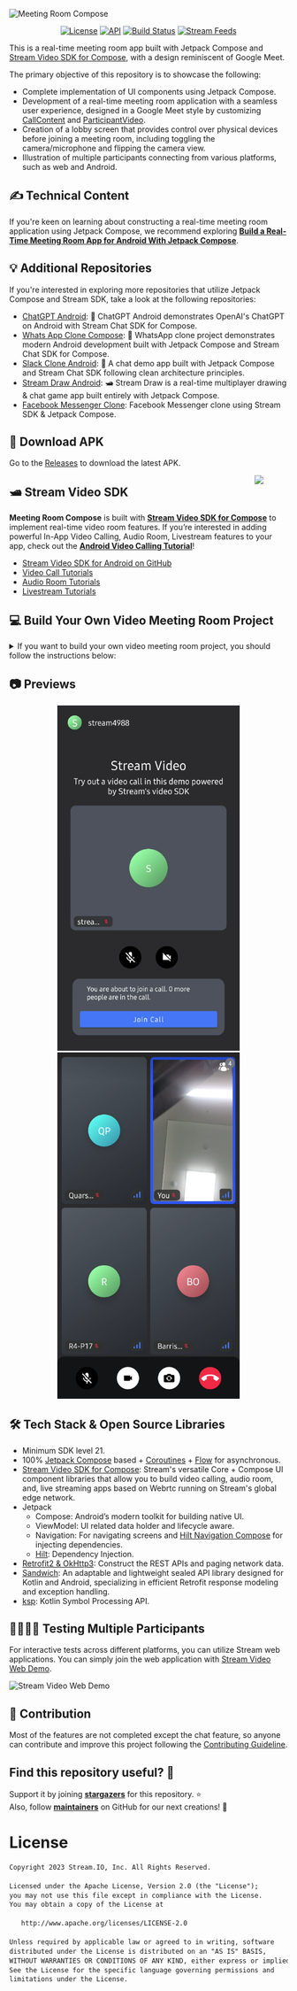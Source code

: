 ![Meeting Room Compose](https://github.com/GetStream/stream-video-android/assets/24237865/23f0d41a-a02e-46fa-9f9c-8e390b783a61)

<p align="center">
  <a href="https://opensource.org/licenses/Apache-2.0"><img alt="License" src="https://img.shields.io/badge/License-Apache%202.0-blue.svg"/></a>
  <a href="https://android-arsenal.com/api?level=21"><img alt="API" src="https://img.shields.io/badge/API-21%2B-brightgreen.svg?style=flat"/></a>
  <a href="https://github.com/GetStream/meeting-room-compose/actions/workflows/android.yml"><img alt="Build Status" src="https://github.com/GetStream/meeting-room-compose/actions/workflows/android.yml/badge.svg"/></a>
  <a href="https://getstream.io?utm_source=Github&utm_medium=Github_Repo_Content_Ad&utm_content=Developer&utm_campaign=Github_Aug2023_Jaewoong_MeetingRoomCompose&utm_term=DevRelOss"><img src="https://img.shields.io/endpoint?url=https://gist.githubusercontent.com/HayesGordon/e7f3c4587859c17f3e593fd3ff5b13f4/raw/11d9d9385c9f34374ede25f6471dc743b977a914/badge.json" alt="Stream Feeds"></a>
</p>

This is a real-time meeting room app built with Jetpack Compose and [Stream Video SDK for Compose](https://getstream.io/video/docs/android?utm_source=Github&utm_medium=Github_Repo_Content_Ad&utm_content=Developer&utm_campaign=Github_Aug2023_Jaewoong_MeetingRoomCompose&utm_term=DevRelOss), with a design reminiscent of Google Meet.

The primary objective of this repository is to showcase the following:

- Complete implementation of UI components using Jetpack Compose.
- Development of a real-time meeting room application with a seamless user experience, designed in a Google Meet style by customizing [CallContent](https://getstream.io/video/docs/android/ui-components/call/call-content?utm_source=Github&utm_medium=Github_Repo_Content_Ad&utm_content=Developer&utm_campaign=Github_Aug2023_Jaewoong_MeetingRoomCompose&utm_term=DevRelOss) and [ParticipantVideo](https://getstream.io/video/docs/android/ui-components/participants/participant-video?utm_source=Github&utm_medium=Github_Repo_Content_Ad&utm_content=Developer&utm_campaign=Github_Aug2023_Jaewoong_MeetingRoomCompose&utm_term=DevRelOss).
- Creation of a lobby screen that provides control over physical devices before joining a meeting room, including toggling the camera/microphone and flipping the camera view.
- Illustration of multiple participants connecting from various platforms, such as web and Android.

## ✍️ Technical Content

If you're keen on learning about constructing a real-time meeting room application using Jetpack Compose, we recommend exploring **[Build a Real-Time Meeting Room App for Android With Jetpack Compose](https://getstream.io/blog/comoise-meeting-room/)**.

## :bulb: Additional Repositories

If you're interested in exploring more repositories that utilize Jetpack Compose and Stream SDK, take a look at the following repositories:

- [ChatGPT Android](https://github.com/skydoves/chatgpt-android): 📱 ChatGPT Android demonstrates OpenAI's ChatGPT on Android with Stream Chat SDK for Compose.
- [Whats App Clone Compose](https://github.com/getStream/whatsApp-clone-compose): 📱 WhatsApp clone project demonstrates modern Android development built with Jetpack Compose and Stream Chat SDK for Compose.
- [Slack Clone Android](https://github.com/GetStream/stream-slack-clone-android): 📱 A chat demo app built with Jetpack Compose and Stream Chat SDK following clean architecture principles.
- [Stream Draw Android](https://github.com/getStream/stream-draw-android): 🛥 Stream Draw is a real-time multiplayer drawing & chat game app built entirely with Jetpack Compose.
- [Facebook Messenger Clone](https://github.com/MathRoda/Messenger-clone): Facebook Messenger clone using Stream SDK & Jetpack Compose.

## 📲 Download APK
Go to the [Releases](https://github.com/GetStream/meeting-room-compose/releases) to download the latest APK.

<a href="https://getstream.io/video/docs/android?utm_source=Github&utm_medium=Github_Repo_Content_Ad&utm_content=Developer&utm_campaign=Github_Aug2023_Jaewoong_MeetingRoomCompose&utm_term=DevRelOss">
<img src="https://user-images.githubusercontent.com/24237865/138428440-b92e5fb7-89f8-41aa-96b1-71a5486c5849.png" align="right" width="12%"/>
</a>

## 🛥 Stream Video SDK

**Meeting Room Compose** is built with __[Stream Video SDK for Compose](https://getstream.io/video/docs/android?utm_source=Github&utm_medium=Github_Repo_Content_Ad&utm_content=Developer&utm_campaign=Github_Aug2023_Jaewoong_MeetingRoomCompose&utm_term=DevRelOss)__ to implement real-time video room features.
If you’re interested in adding powerful In-App Video Calling, Audio Room, Livestream features to your app, check out the __[Android Video Calling Tutorial](https://getstream.io/video/docs/android/tutorials/video-calling/utm_source=Github&utm_medium=Github_Repo_Content_Ad&utm_content=Developer&utm_campaign=Github_Aug2023_Jaewoong_MeetingRoomCompose&utm_term=DevRelOss)__!

- [Stream Video SDK for Android on GitHub](https://github.com/getStream/stream-video-android)
- [Video Call Tutorials](https://getstream.io/video/docs/android/tutorials/video-calling?utm_source=Github&utm_medium=Github_Repo_Content_Ad&utm_content=Developer&utm_campaign=Github_Aug2023_Jaewoong_MeetingRoomCompose&utm_term=DevRelOss)
- [Audio Room Tutorials](https://getstream.io/video/docs/android/tutorials/audio-room?utm_source=Github&utm_medium=Github_Repo_Content_Ad&utm_content=Developer&utm_campaign=Github_Aug2023_Jaewoong_MeetingRoomCompose&utm_term=DevRelOss)
- [Livestream Tutorials](https://getstream.io/video/docs/android/tutorials/livestream/?utm_source=Github&utm_medium=Github_Repo_Content_Ad&utm_content=Developer&utm_campaign=Github_Aug2023_Jaewoong_MeetingRoomCompose&utm_term=DevRelOss)

## 💻 Build Your Own Video Meeting Room Project

<details>
 <summary> If you want to build your own video meeting room project, you should follow the instructions below:</summary>

<de>

1. Go to the __[Stream login page](https://getstream.io/try-for-free?utm_source=Github&utm_medium=Github_Repo_Content_Ad&utm_content=Developer&utm_campaign=Github_Aug2023_Jaewoong_MeetingRoomCompose&utm_term=DevRelOss)__.
2. If you have your GitHub account, click the **SIGN UP WITH GITHUB** button and you can sign up within a couple of seconds. 

![stream](figures/stream0.png)

3. If you don't have a GitHub account, fill in the inputs and click the **START FREE TRIAL** button.
4. Go to the __[Dashboard](https://dashboard.getstream.io?utm_source=Github&utm_medium=Github_Repo_Content_Ad&utm_content=Developer&utm_campaign=Github_Aug2023_Jaewoong_MeetingRoomCompose&utm_term=DevRelOss)__ and click the **Create App** button like the below.

![stream](figures/stream1.png)

5. Fill in the blanks like the below and click the **Create App** button.

![stream](figures/stream2.png)

6. You will see the **Key** like the figure below and then copy it.

![stream](figures/stream3.png)

7. Go to the [MeetingRoomApp](https://github.com/GetStream/meeting-room-compose/blob/main/app/src/main/kotlin/io/getstream/meeting/room/compose/MeetingRoomApp.kt#L39) class and change the `apiKey` property with your key.

8. Build and run the project.

</details>

## 📷 Previews

<p align="center">
<img src="previews/preview0.png" alt="drawing" width="330" />
<img src="previews/preview2.png" alt="drawing" width="330" />
</p>

## 🛠 Tech Stack & Open Source Libraries

- Minimum SDK level 21.
- 100% [Jetpack Compose](https://developer.android.com/jetpack/compose) based + [Coroutines](https://github.com/Kotlin/kotlinx.coroutines) + [Flow](https://kotlin.github.io/kotlinx.coroutines/kotlinx-coroutines-core/kotlinx.coroutines.flow/) for asynchronous.
- [Stream Video SDK for Compose](https://getstream.io/video/docs/android?utm_source=Github&utm_medium=Github_Repo_Content_Ad&utm_content=Developer&utm_campaign=Github_Aug2023_Jaewoong_MeetingRoomCompose&utm_term=DevRelOss): Stream's versatile Core + Compose UI component libraries that allow you to build video calling, audio room, and, live streaming apps based on Webrtc running on Stream's global edge network.
- Jetpack
  - Compose: Android’s modern toolkit for building native UI.
  - ViewModel: UI related data holder and lifecycle aware.
  - Navigation: For navigating screens and [Hilt Navigation Compose](https://developer.android.com/jetpack/compose/libraries#hilt) for injecting dependencies.
  - [Hilt](https://dagger.dev/hilt/): Dependency Injection.
- [Retrofit2 & OkHttp3](https://github.com/square/retrofit): Construct the REST APIs and paging network data.
- [Sandwich](https://github.com/skydoves/sandwich): An adaptable and lightweight sealed API library designed for Kotlin and Android, specializing in efficient Retrofit response modeling and exception handling.
- [ksp](https://github.com/google/ksp): Kotlin Symbol Processing API.

## 👨‍👨‍👦‍👦 Testing Multiple Participants

For interactive tests across different platforms, you can utilize Stream web applications. You can simply join the web application with [Stream Video Web Demo](https://getstream.io/video/demos/?id=GzGQPrISLSHk).

![Stream Video Web Demo](https://github.com/GetStream/stream-video-android/assets/24237865/e2b4d958-53a5-44c6-953a-5c957095d72d)

## 🤝 Contribution

Most of the features are not completed except the chat feature, so anyone can contribute and improve this project following the [Contributing Guideline](https://github.com/GetStream/meeting-room-compose/blob/main/CONTRIBUTING.md).

## Find this repository useful? 💙
Support it by joining __[stargazers](https://github.com/GetStream/meeting-room-compose/stargazers)__ for this repository. :star: <br>
Also, follow __[maintainers](https://github.com/skydoves)__ on GitHub for our next creations! 🤩

# License
```xml
Copyright 2023 Stream.IO, Inc. All Rights Reserved.

Licensed under the Apache License, Version 2.0 (the "License");
you may not use this file except in compliance with the License.
You may obtain a copy of the License at

   http://www.apache.org/licenses/LICENSE-2.0

Unless required by applicable law or agreed to in writing, software
distributed under the License is distributed on an "AS IS" BASIS,
WITHOUT WARRANTIES OR CONDITIONS OF ANY KIND, either express or implied.
See the License for the specific language governing permissions and
limitations under the License.
```
